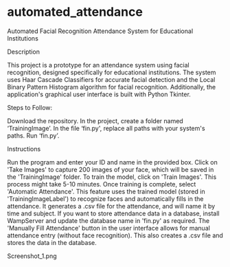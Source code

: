 # automated_attendance
 Automated Facial Recognition Attendance System for Educational Institutions


Description

This project is a prototype for an attendance system using facial recognition, designed specifically for educational institutions. The system uses Haar Cascade Classifiers for accurate facial detection and the Local Binary Pattern Histogram algorithm for facial recognition. Additionally, the application's graphical user interface is built with Python Tkinter.




Steps to Follow:

Download the repository.
In the project, create a folder named ‘TrainingImage’.
In the file ‘fin.py', replace all paths with your system's paths.
Run ‘fin.py’.




Instructions

Run the program and enter your ID and name in the provided box. Click on 'Take Images' to capture 200 images of your face, which will be saved in the 'TrainingImage' folder.
To train the model, click on 'Train Images'. This process might take 5-10 minutes.
Once training is complete, select 'Automatic Attendance'. This feature uses the trained model (stored in 'TrainingImageLabel') to recognize faces and automatically fills in the attendance. It generates a .csv file for the attendance, and will name it by time and subject.
If you want to store attendance data in a database, install WampServer and update the database name in 'fin.py' as required.
The 'Manually Fill Attendance' button in the user interface allows for manual attendance entry (without face recognition). This also creates a .csv file and stores the data in the database.



Screenshot_1.png

